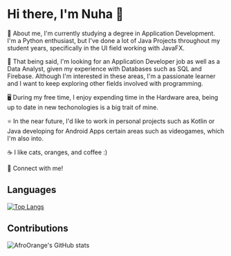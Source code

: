 # Hi there, I'm Nuha 👋


🌱 About me, I'm currently studying a degree in Application Development. I'm a Python enthusiast, but I've done a lot of Java Projects throughout my student years, specifically in the UI field working with JavaFX. 

🔭 That being said, I'm looking for an Application Developer job as well as a Data Analyst, given my experience with Databases such as SQL and Firebase. Although I'm interested in these areas, I'm a passionate learner and I want to keep exploring other fields involved with programming.

🖥️ During my free time, I enjoy expending time in the Hardware area, being up to date in new techonologies is a big trait of mine.

⭐ In the near future, I'd like to work in personal projects such as Kotlin or Java developing for Android Apps certain areas such as videogames, which I'm also into. 

☕ I like cats, oranges, and coffee :)


🔗 Connect with me!


## Languages 

[![Top Langs](https://github-readme-stats.vercel.app/api/top-langs/?username=AfroOrange&layout=pie)](https://github.com/AfroOrange/github-readme-stats)


## Contributions
![AfroOrange's GitHub stats](https://github-readme-stats.vercel.app/api?username=AfroOrange&show_icons=true&theme=transparent) 
